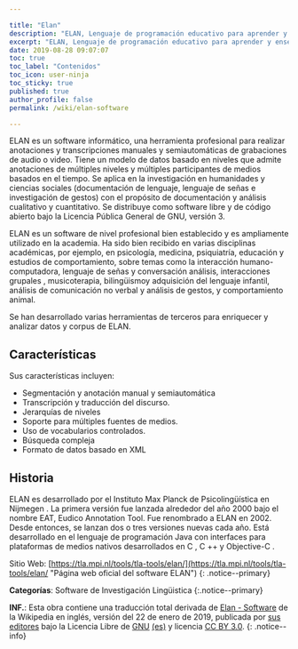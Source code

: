 ```yaml
---

title: "Elan"
description: "ELAN, Lenguaje de programación educativo para aprender y enseñar programación sistemática"
excerpt: "ELAN, Lenguaje de programación educativo para aprender y enseñar programación sistemática"
date: 2019-08-28 09:07:07
toc: true
toc_label: "Contenidos"
toc_icon: user-ninja
toc_sticky: true
published: true
author_profile: false
permalink: /wiki/elan-software

---
```


ELAN es un software informático, una herramienta profesional para realizar anotaciones y transcripciones manuales y semiautomáticas de grabaciones de audio o video. Tiene un modelo de datos basado en niveles que admite anotaciones de múltiples niveles y múltiples participantes de medios basados en el tiempo. Se aplica en la investigación en humanidades y ciencias sociales (documentación de lenguaje, lenguaje de señas e investigación de gestos) con el propósito de documentación y análisis cualitativo y cuantitativo. Se distribuye como software libre y de código abierto bajo la Licencia Pública General de GNU, versión 3.

ELAN es un software de nivel profesional bien establecido y es ampliamente utilizado en la academia. Ha sido bien recibido en varias disciplinas académicas, por ejemplo, en psicología, medicina, psiquiatría, educación y estudios de comportamiento, sobre temas como la interacción humano-computadora, lenguaje de señas y conversación análisis, interacciones grupales , musicoterapia, bilingüismoy adquisición del lenguaje infantil, análisis de comunicación no verbal y análisis de gestos, y comportamiento animal.

Se han desarrollado varias herramientas de terceros para enriquecer y analizar datos y corpus de ELAN.

## Características

Sus características incluyen:

- Segmentación y anotación manual y semiautomática
- Transcripción y traducción del discurso.
- Jerarquías de niveles
- Soporte para múltiples fuentes de medios.
- Uso de vocabularios controlados.
- Búsqueda compleja
- Formato de datos basado en XML


## Historia

ELAN es desarrollado por el Instituto Max Planck de Psicolingüística en Nijmegen . La primera versión fue lanzada alrededor del año 2000 bajo el nombre EAT, Eudico Annotation Tool. Fue renombrado a ELAN en 2002. Desde entonces, se lanzan dos o tres versiones nuevas cada año. Está desarrollado en el lenguaje de programación Java con interfaces para plataformas de medios nativos desarrollados en C , C ++ y Objective-C .

Sitio Web: [https://tla.mpi.nl/tools/tla-tools/elan/](https://tla.mpi.nl/tools/tla-tools/elan/ "Página web oficial del software ELAN")
{: .notice--primary}

<!-- POR TRADUCIR: https://en.wikipedia.org/wiki/ALGOL_68 -->
**Categorías**: Software de Investigación Lingüistica
{:.notice--primary}

**INF.**: Esta obra contiene una traducción total derivada de [Elan - Software](https://en.wikipedia.org/wiki/ELAN_software) de la Wikipedia en inglés, versión del 22 de enero de 2019, publicada por [sus editores](https://en.wikipedia.org/w/index.php?title=ELAN_software&action=history) bajo la Licencia Libre de [GNU](http://www.gnu.org/licenses/licenses.html#GPL) [(es)](https://es.wikipedia.org/wiki/Wikipedia:Traducci%C3%B3n_no_oficial_de_la_Licencia_de_documentaci%C3%B3n_libre_de_GNU) y licencia [CC BY 3.0](https://creativecommons.org/licenses/by-sa/3.0/deed.es).
{: .notice--info}
